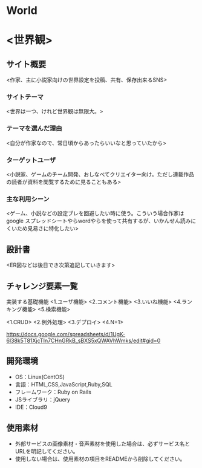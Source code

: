 # World

# <世界観>

## サイト概要
<作家、主に小説家向けの世界設定を投稿、共有、保存出来るSNS>

### サイトテーマ
<世界は一つ、けれど世界観は無限大。>

### テーマを選んだ理由
<自分が作家なので、常日頃からあったらいいなと思っていたから>

### ターゲットユーザ
<小説家、ゲームのチーム開発、おしなべてクリエイター向け。ただし連載作品の読者が資料を閲覧するために見ることもある>

### 主な利用シーン
<ゲーム、小説などの設定ブレを回避したい時に使う。こういう場合作家はgoogle スプレッドシートやらwordやらを使って共有するが、いかんせん読みにくいため見易さに特化したい>

## 設計書
<ER図などは後日でき次第追記していきます>

## チャレンジ要素一覧

実装する基礎機能
<1.ユーザ機能>
<2.コメント機能>
<3.いいね機能>
<4.ランキング機能>
<5.検索機能>

<1.CRUD>
<2.例外処理>
<3.デプロイ>
<4.N+1>

<https://docs.google.com/spreadsheets/d/1UgK-6l38k5T81XjcTIn7CHnGRkB_sBXS5xQWAVhWmks/edit#gid=0>

## 開発環境
- OS：Linux(CentOS)
- 言語：HTML,CSS,JavaScript,Ruby,SQL
- フレームワーク：Ruby on Rails
- JSライブラリ：jQuery
- IDE：Cloud9

## 使用素材
- 外部サービスの画像素材・音声素材を使用した場合は、必ずサービス名とURLを明記してください。
- 使用しない場合は、使用素材の項目をREADMEから削除してください。
